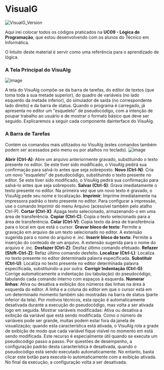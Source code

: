 # VisualG
![VisualG_Version](https://img.shields.io/badge/VisualG-3.0-red.svg)

Aqui irei colocar todos os códigos praticados na **UC09 - Lógica de Programação**, que estou desenvolvendo com os alunos do Técnico em Informática.

O Intuito deste material é servir como uma referência para o aprendizado de lógica.

### A Tela Principal do VisuAlg
![image](https://user-images.githubusercontent.com/6373438/60443652-12202c00-9bf2-11e9-947c-614f8ac883f0.png)

A tela do VisuAlg compõe-se da barra de tarefas, do editor de textos (que toma toda a sua metade superior), do quadro de variáveis (no lado esquerdo da metade inferior), do simulador de saída (no correspondente lado direito) e da barra de status. Quando o programa é carregado, já apresenta no editor um "esqueleto" de pseudocódigo, com a intenção de poupar trabalho ao usuário e de mostrar o formato básico que deve ser seguido. Explicaremos a seguir cada  componente dainterface do VisuAlg.

### A Barra de Tarefas
Contém os comandos mais utilizados no VisuAlg (estes comandos também podem ser acessados pelo menu ou por
atalhos no teclado).
![image](https://user-images.githubusercontent.com/6373438/60469491-3bad7780-9c33-11e9-9d76-1712cdb7ccd8.png)

**Abrir (Ctrl-A)**: Abre um arquivo anteriormente gravado, substituindo o texto presente no editor. Se este tiver sido
modificado, o VisuAlg pedirá sua confirmação para salvá-lo antes que seja sobreposto.
**Novo (Ctrl-N)**: Cria um novo "esqueleto" de pseudocódigo, substituindo o texto presente no editor. Se este tiver sido
modificado, o VisuAlg pedirá sua confirmação para salvá-lo antes que seja sobreposto.
**Salvar (Ctrl-S)**: Grava imediatamente o texto presente no editor. Na primeira vez que um novo texto é gravado, o
VisuAlg pede seu nome e localização.
**Imprimir**: Imprime imediatamente na impressora padrão o texto presente no editor. Para configurar a impressão, use o
comando Imprimir do menu Arquivo (acessível também pelo atalho Ctrl-P).
**Cortar (Ctrl-X)**: Apaga texto selecionado, armazenando-o em uma área de transferência.
**Copiar (Ctrl-C)**: Copia o texto selecionado para a área de transferência.
**Colar (Ctrl-V)**: Copia texto da área de transferência para o local em que está o cursor.
**Gravar bloco de texto**: Permite a gravação em arquivo de um texto selecionado no editor. A extensão sugerida para o
nome do arquivo é .inc.
**Inserir bloco de texto**: Permite a inserção do conteúdo de um arquivo. A extensão sugerida para o nome do arquivo é
.inc.
**Desfazer (Ctrl-Z)**: Desfaz último comando efetuado.
**Refazer (Shift-Ctrl-Z)**: Refaz último comando desfeito.
**Localizar (Ctrl-L)**: Localiza no texto presente no editor determinada palavra especificada.
**Substituir (Ctrl-U)**: Localiza no texto presente no editor determinada palavra especificada, substituindo-a por outra.
**Corrigir Indentação (Ctrl-G)**: Corrige automaticamente a indentação (ou tabulação) do pseudocódigo, tabulando cada
comando interno com espaços à esquerda.
**Numerar linhas**: Ativa ou desativa a exibição dos números das linhas na área à esquerda do editor. A linha e a coluna
do editor em que o cursor está em um determinado momento também são mostradas na barra de status (parte inferior
da tela). Por motivos técnicos, esta opção é automaticamente desativada durante a execução do pseudocódigo, mas
volta a ser ativada logo em seguida.
Mostrar variáveis modificadas: Ativa ou desativa a exibição da variável que está sendo modificada. Como o número
de variáveis pode ser grande, muitas podem estar fora da janela de visualização; quando esta característica está
ativada, o VisuAlg rola a grade de exibição de modo que cada variável fique visível no momento em está sendo
modificada. Este recurso é especialmente útil quando se executa um pseudocódigo passo a passo. Por questões de
desempenho, a configuração padrão desta característica é desativada, quando o pseudocódigo está sendo executado
automaticamente. No entanto, basta clicar este botão para executá-lo automaticamente com a exibição ativada. No
final da execução, a configuração volta a ser desativada. 
